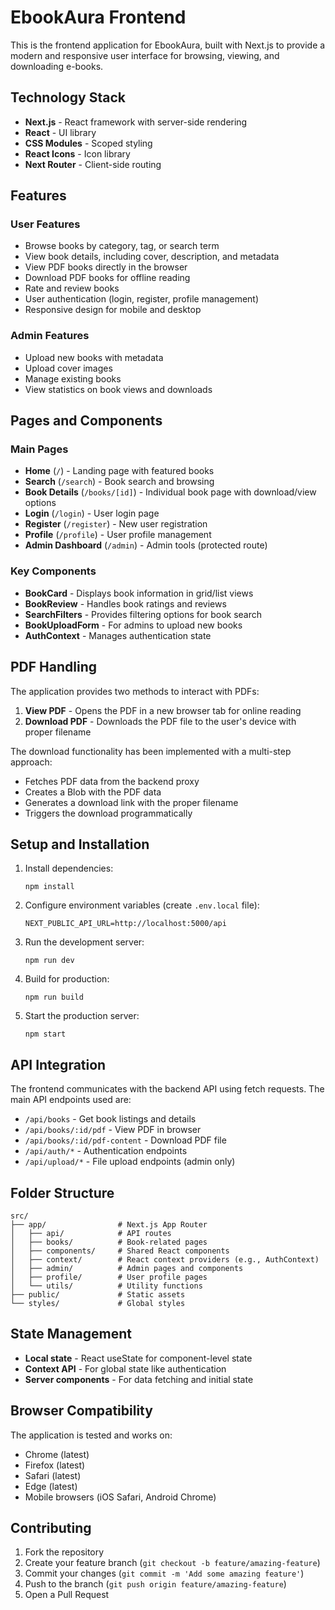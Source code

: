 # EbookAura Frontend

This is the frontend application for EbookAura, built with Next.js to provide a modern and responsive user interface for browsing, viewing, and downloading e-books.

## Technology Stack

- **Next.js** - React framework with server-side rendering
- **React** - UI library
- **CSS Modules** - Scoped styling
- **React Icons** - Icon library
- **Next Router** - Client-side routing

## Features

### User Features
- Browse books by category, tag, or search term
- View book details, including cover, description, and metadata
- View PDF books directly in the browser
- Download PDF books for offline reading
- Rate and review books
- User authentication (login, register, profile management)
- Responsive design for mobile and desktop

### Admin Features
- Upload new books with metadata
- Upload cover images
- Manage existing books
- View statistics on book views and downloads

## Pages and Components

### Main Pages
- **Home** (`/`) - Landing page with featured books
- **Search** (`/search`) - Book search and browsing
- **Book Details** (`/books/[id]`) - Individual book page with download/view options
- **Login** (`/login`) - User login page
- **Register** (`/register`) - New user registration
- **Profile** (`/profile`) - User profile management
- **Admin Dashboard** (`/admin`) - Admin tools (protected route)

### Key Components
- **BookCard** - Displays book information in grid/list views
- **BookReview** - Handles book ratings and reviews
- **SearchFilters** - Provides filtering options for book search
- **BookUploadForm** - For admins to upload new books
- **AuthContext** - Manages authentication state

## PDF Handling

The application provides two methods to interact with PDFs:

1. **View PDF** - Opens the PDF in a new browser tab for online reading
2. **Download PDF** - Downloads the PDF file to the user's device with proper filename

The download functionality has been implemented with a multi-step approach:
- Fetches PDF data from the backend proxy
- Creates a Blob with the PDF data
- Generates a download link with the proper filename
- Triggers the download programmatically

## Setup and Installation

1. Install dependencies:
   ```
   npm install
   ```

2. Configure environment variables (create `.env.local` file):
   ```
   NEXT_PUBLIC_API_URL=http://localhost:5000/api
   ```

3. Run the development server:
   ```
   npm run dev
   ```

4. Build for production:
   ```
   npm run build
   ```

5. Start the production server:
   ```
   npm start
   ```

## API Integration

The frontend communicates with the backend API using fetch requests. The main API endpoints used are:

- `/api/books` - Get book listings and details
- `/api/books/:id/pdf` - View PDF in browser
- `/api/books/:id/pdf-content` - Download PDF file
- `/api/auth/*` - Authentication endpoints
- `/api/upload/*` - File upload endpoints (admin only)

## Folder Structure

```
src/
├── app/                # Next.js App Router
│   ├── api/            # API routes
│   ├── books/          # Book-related pages
│   ├── components/     # Shared React components
│   ├── context/        # React context providers (e.g., AuthContext)
│   ├── admin/          # Admin pages and components
│   ├── profile/        # User profile pages
│   └── utils/          # Utility functions
├── public/             # Static assets
└── styles/             # Global styles
```

## State Management

- **Local state** - React useState for component-level state
- **Context API** - For global state like authentication
- **Server components** - For data fetching and initial state

## Browser Compatibility

The application is tested and works on:
- Chrome (latest)
- Firefox (latest)
- Safari (latest)
- Edge (latest)
- Mobile browsers (iOS Safari, Android Chrome)

## Contributing

1. Fork the repository
2. Create your feature branch (`git checkout -b feature/amazing-feature`)
3. Commit your changes (`git commit -m 'Add some amazing feature'`)
4. Push to the branch (`git push origin feature/amazing-feature`)
5. Open a Pull Request
